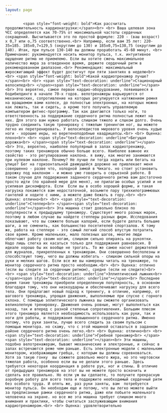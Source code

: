 ```yaml
---
layout: page
---
```


			<span style="font-weight: bold">Как рассчитать продолжительность кардионагрузки:</span><br> <br> Ваша целевая зона ЧСС определяется как 70-75% от максимальной частоты сердечных сокращений. Высчитывается это по простой формуле: 220 - (ваш возраст) х 0,7 или о,75 соответственно.<br> Например, если вам 35 лет: 220-35=185. 185х0,7=129,5 (округлим до 130) и 185х0,75=138,75 (округлим до 140). Итак, при пульсе 130-140 вы должны проработать 45-60 минут. <br> Примечание: рукомендуется носить монитор пульса, т.к. интуитивное ощущение ритма не приемлемо. Если вы хотите сжечь максимальное количество жира за отведенное время, держите сердечный ритм в рекомендованном диапазоне.<br> Рекомендация: максимальный жиросжигающий эффект будет достигнут при пяти занятиях в неделю<br> <br> <span style="font-weight: bold">Какой кардиотренажер лучше?</span><br> <br> <span style="text-decoration: underline">Стационарный велосипед<br> </span><span style="text-decoration: underline"></span><br> Это вероятно, самое первое кардио-оборудование, появившееся в бодибилдинге в начале 70-х годов. велотренажеры варьируются от механических, сопротивление на которых регулируется натяжением ремня на вращаемом вами колесе, до полностью электронных, на которых можно как лежать, так и сидеть, а кроме того получить управляемую компьютером фитнес-программу. Так как двигаются только ноги, то ответственность за поддержание сердечного ритма полностью лежит на них. Для этого вам нужно работать слишком тяжело и слшком долго. Очень трудно соединить такую тренировку с тяжелым тренингом ног, вы можете легко их перетренировать. У велосипедистов мирового уровня очень худые ноги - хорошие икры, но веретеноподобные квадрицепсы.<br> <br> Оценка: плохо<br> <br> <span style="text-decoration: underline">Бегущая дорожка<br> </span><span style="text-decoration: underline"></span><br> Это, вероятно, наиболее популярный в залах кардиотренажер, поэтому таких тренажеров обычно больше всего. Наиболее важное их свойство - это регулирование наклона. я вижу, как многие занимаются при нулевом наклоне. Почему? Не лучше ли тогда ходить или бегать на улице? Бег на горизонтальной движущейся дорожке не привлекает меня совершенно - разве что, холодной зимой в Чикаго. но стоит установить дорожку под наклоном - и можно уже говорить о серьезной работе. В таком случае для поддержания заданного сердечного ритма вам достаточно просто идти (по крайней мере для меня), не прилагаю особых усилий и не усиливая дискомфорта. Если  Если вы в особо хорошей форме, и такая нагрузка покажется вам недостаточной, возьмите пару трехкилограммовых гантелей и ходите с ними, а можете даже бежать в гору.<br> <br> Оценка: отлично<br> <br> <span style="text-decoration: underline">Степпер<br> </span><span style="text-decoration: underline"></span><br> Эта машина стоит довольно близко по популярности к предыдущему тренажеру. Существует много разных марок, поэтому в любом случае вы найдете степперы разных фирм. Исследования показывают, что вы сожжете больше калорий, если будете делать большие шаги, а не семенить, как большинство посетителей спортзалов. К тому же, работа на степпере - это самый легкий способ впустую потратить свое время. Кроме маленьких, мало полезных шагов, многие люди облегчают работу своим ногам, слишком сильно опираясь на рукоятки. Надо лишь слегка их касаться только для поддержания равновесия. В идеале хорошо бы их вообще не трогать. То же самое насчет держателей для журналов, прикрепленных к тренажерам. Они совершенно бесполезны и способствуют тому, чего вы должны избегать - слишком сильной опоры на руки и мелких шагов. Если все же вы намерены читать на тренажере, то монитор сердечного ритма просто необходим.<br> <br> Оценка: отлично (если вы следите за сердечным ритмом), средне (если не следите)<br> <br> <span style="text-decoration: underline">Эллиптический лыжник<br> </span><span style="text-decoration: underline"></span><br> Последнее время такие тренажеры приобрели определенную популярность, в основном благодаря тому, что они низкоударны и обеспечивают нагрузку для всего тела. Они предлагают новый подход к тренингу, в отличие, например, от шагового тренажера, упрощая движения, выполняемые при спуске с горного склона. С помощью эллиптического лыжника вы сможете организовать великолепную тренировку. Движения очень ровные, могут выполняться как назад, так и вперед с разной степенью сопротивления. Большим плюсом этого тренажера является необходимость использовать как руки, так и ноги для работы, и поддержания повышенного сердечного ритма. Именно потому, что руки заняты, лучше всего следить за своим пульсом с помощью монитора. но скажу, что с этой машиной оставаться в заданном районе сердечного ритма очень легко.<br> <br> Оценка: отлично<br> <br> <span style="text-decoration: underline">Гребной тренажер<br> </span><span style="text-decoration: underline"></span><br> Эти машины, подобно велотренажерам, бывают механические и электронные, и сейчас в залах встречаются реже чем раньше. Есть электронные модели с маленьким монитором, изображающим гребца, с которым вы должны соревноваться. Хотя за такую гонку  вы сожжете довольно много жира, но это чертовски тяжелая работа, особенно если вы не делали этого раньше. Здесь требуется некоторая координация в работе рук, ног и спины. В отличие от предыдущих тренажеров на этот вы не можете просто вскочить и сделать все правильно. Но если уж вы сделаете, то получите прекрасную аэробную работу для всего тела и поддержите необходимый сердечный ритм без особого труда. И опять же, раз руки заняты, вам  потребуется монитор пульса. Он необходим еще и потому, что вы легко можете выйти за предписанные рамки сердечного ритма, даже ели побьете маленького человечка на экране. но все же эта машина требует слишком много внимания и практики, чтобы считаться заслуживающим внимания кардиотренажером.<br> <br> Оценка: удовлетворительно

			

